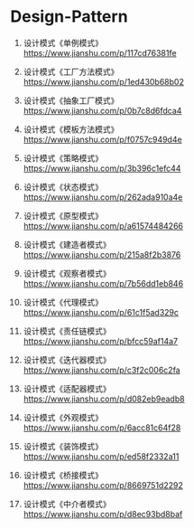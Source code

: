 # Design-Pattern

1. 设计模式《单例模式》  
https://www.jianshu.com/p/117cd76381fe   

1. 设计模式《工厂方法模式》   
https://www.jianshu.com/p/1ed430b68b02  

1. 设计模式《抽象工厂模式》  
https://www.jianshu.com/p/0b7c8d6fdca4  

1. 设计模式《模板方法模式》  
https://www.jianshu.com/p/f0757c949d4e  

1. 设计模式《策略模式》  
https://www.jianshu.com/p/3b396c1efc44  

1. 设计模式《状态模式》  
https://www.jianshu.com/p/262ada910a4e  

1. 设计模式《原型模式》  
https://www.jianshu.com/p/a61574484266  

1. 设计模式《建造者模式》  
https://www.jianshu.com/p/215a8f2b3876  

1. 设计模式《观察者模式》  
https://www.jianshu.com/p/7b56dd1eb846  

1. 设计模式《代理模式》  
https://www.jianshu.com/p/61c1f5ad329c  

1. 设计模式《责任链模式》  
https://www.jianshu.com/p/bfcc59af14a7

1. 设计模式《迭代器模式》  
https://www.jianshu.com/p/c3f2c006c2fa

1. 设计模式《适配器模式》  
https://www.jianshu.com/p/d082eb9eadb8

1. 设计模式《外观模式》  
https://www.jianshu.com/p/6acc81c64f28

1. 设计模式《装饰模式》  
https://www.jianshu.com/p/ed58f2332a11

1. 设计模式《桥接模式》  
https://www.jianshu.com/p/8669751d2292

1. 设计模式《中介者模式》  
https://www.jianshu.com/p/d8ec93bd8baf
